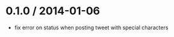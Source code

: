 
0.1.0 / 2014-01-06
==================

 * fix error on status when posting tweet with special characters
